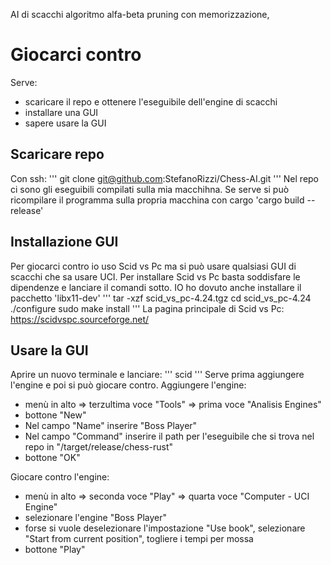 AI di scacchi algoritmo alfa-beta pruning con memorizzazione,

# Giocarci contro
Serve:
* scaricare il repo e ottenere l'eseguibile dell'engine di scacchi
* installare una GUI
* sapere usare la GUI

## Scaricare repo
Con ssh:
'''
git clone git@github.com:StefanoRizzi/Chess-AI.git
'''
Nel repo ci sono gli eseguibili compilati sulla mia macchihna.
Se serve si può ricompilare il programma sulla propria macchina con cargo 'cargo build --release'

## Installazione GUI
Per giocarci contro io uso Scid vs Pc ma si può usare qualsiasi GUI di scacchi che sa usare UCI.
Per installare Scid vs Pc basta soddisfare le dipendenze e lanciare il comandi sotto.
IO ho dovuto anche installare il pacchetto 'libx11-dev'
'''
tar -xzf scid_vs_pc-4.24.tgz
cd scid_vs_pc-4.24
./configure
sudo make install
'''
La pagina principale di Scid vs Pc: https://scidvspc.sourceforge.net/

## Usare la GUI
Aprire un nuovo terminale e lanciare:
'''
scid
'''
Serve prima aggiungere l'engine e poi si può giocare contro.
Aggiungere l'engine:
* menù in alto => terzultima voce "Tools" => prima voce "Analisis Engines"
* bottone "New"
* Nel campo "Name" inserire "Boss Player"
* Nel campo "Command" inserire il path per l'eseguibile che si trova nel repo in "/target/release/chess-rust"
* bottone "OK"

Giocare contro l'engine:
* menù in alto => seconda voce "Play" => quarta voce "Computer - UCI Engine"
* selezionare l'engine "Boss Player"
* forse si vuole deselezionare l'impostazione "Use book", selezionare "Start from current position", togliere i tempi per mossa
* bottone "Play"
